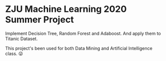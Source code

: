 # ZJU Machine Learning 2020 Summer Project
Implement Decision Tree, Random Forest and Adaboost. And apply them to Titanic Dataset.

This project's been used for both Data Mining and Artificial Intelligence class. 😜
